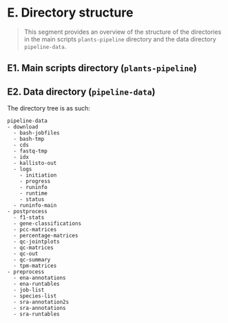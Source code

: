 # E. Directory structure

> This segment provides an overview of the structure of the directories in the main scripts `plants-pipeline` directory and the data directory `pipeline-data`.

## E1. Main scripts directory (`plants-pipeline`)



## E2. Data directory (`pipeline-data`)

The directory tree is as such:

```
pipeline-data
- download
  - bash-jobfiles
  - bash-tmp
  - cds
  - fastq-tmp
  - idx
  - kallisto-out
  - logs
    - initiation
    - progress
    - runinfo
    - runtime
    - status
  - runinfo-main
- postprocess
  - f1-stats
  - gene-classifications
  - pcc-matrices
  - percentage-matrices
  - qc-jointplots
  - qc-matrices
  - qc-out
  - qc-summary
  - tpm-matrices
- preprocess
  - ena-annotations
  - ena-runtables
  - job-list
  - species-list
  - sra-annotation2s
  - sra-annotations
  - sra-runtables
```
